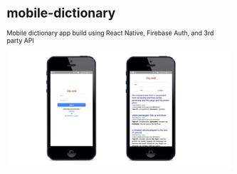 # mobile-dictionary

Mobile dictionary app build using React Native, Firebase Auth, and 3rd party API


<img src="./mobile-dict.png">
